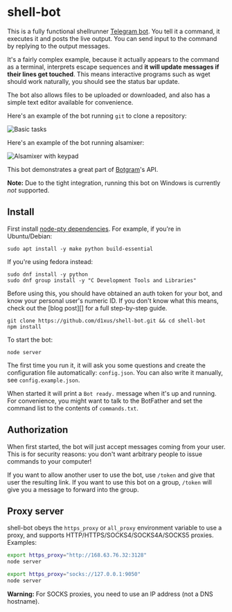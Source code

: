 # shell-bot

This is a fully functional shellrunner [Telegram bot][]. You tell it a
command, it executes it and posts the live output. You can send input to the
command by replying to the output messages.

It's a fairly complex example, because it actually appears to the
command as a terminal, interprets escape sequences and **it will
update messages if their lines get touched**. This means interactive
programs such as wget should work naturally, you should see the
status bar update.

The bot also allows files to be uploaded or downloaded, and also
has a simple text editor available for convenience.

Here's an example of the bot running `git` to clone a repository:

![Basic tasks](http://i.imgur.com/Xxtoe4G.png)

Here's an example of the bot running alsamixer:

![Alsamixer with keypad](http://i.imgur.com/j8aXFLd.png)

This bot demonstrates a great part of [Botgram][]'s API.

**Note:** Due to the tight integration, running this bot on Windows is
currently *not* supported.

## Install

First install [node-pty dependencies](https://github.com/Microsoft/node-pty#dependencies). For example, if you're in Ubuntu/Debian:

~~~
sudo apt install -y make python build-essential
~~~

If you're using fedora instead:
```
sudo dnf install -y python
sudo dnf group install -y "C Development Tools and Libraries" 
```

Before using this, you should have obtained an auth token for your bot,
and know your personal user's numeric ID. If you don't know what this
means, check out the [blog post][] for a full step-by-step guide.

~~~
git clone https://github.com/d1xus/shell-bot.git && cd shell-bot
npm install
~~~

To start the bot:

~~~
node server
~~~

The first time you run it, it will ask you some questions and create
the configuration file automatically: `config.json`. You can also
write it manually, see `config.example.json`.

When started it will print a `Bot ready.` message when it's up and running.
For convenience, you might want to talk to the BotFather and set the
command list to the contents of `commands.txt`.

## Authorization

When first started, the bot will just accept messages coming from your user.
This is for security reasons: you don't want arbitrary people to issue
commands to your computer!

If you want to allow another user to use the bot, use `/token` and give
that user the resulting link. If you want to use this bot on a group,
`/token` will give you a message to forward into the group.

## Proxy server

shell-bot obeys the `https_proxy` or `all_proxy` environment variable
to use a proxy, and supports HTTP/HTTPS/SOCKS4/SOCKS4A/SOCKS5 proxies.
Examples:

~~~ bash
export https_proxy="http://168.63.76.32:3128"
node server

export https_proxy="socks://127.0.0.1:9050"
node server
~~~

**Warning:** For SOCKS proxies, you need to use an IP address (not a DNS hostname).



[Telegram bot]: https://core.telegram.org/bots
[Botgram]: https://botgram.js.org
